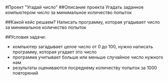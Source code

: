 #Проект "Угадай число"
##Описание проекта
Угадать заданное компьютером число за минимальное количество попыток

##Какой кейс решаем?
Написать программу, которая угадывает число за минимальное количество попыток

##Условия задачи:
- компьютер загадывает целое число от 0 до 100, нужно написать программу, которая угадает это число
- программа учитывает больше или меньше случайное число нужного нам
- результаты оцениваются посреднему количеству попыток за 1000 повторений
